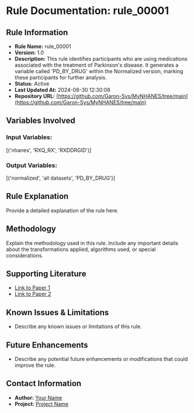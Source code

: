 # Rule Documentation: rule_00001

## Rule Information
- **Rule Name:** rule_00001
- **Version:** 1.0
- **Description:** This rule identifies participants who are using medications associated with the treatment of Parkinson's disease. It generates a variable called 'PD_BY_DRUG' within the Normalized version, marking these participants for further analysis.
- **Status:** Active
- **Last Updated At:** 2024-08-30 12:30:08
- **Repository URL:** [https://github.com/Garon-Sys/MyNHANES/tree/main](https://github.com/Garon-Sys/MyNHANES/tree/main)

## Variables Involved
### Input Variables:
[('nhanes', 'RXQ_RX', 'RXDDRGID')]

### Output Variables:
[('normalized', 'all datasets', 'PD_BY_DRUG')]

## Rule Explanation
Provide a detailed explanation of the rule here.

## Methodology
Explain the methodology used in this rule. Include any important details about the transformations applied, algorithms used, or special considerations.

## Supporting Literature
- [Link to Paper 1](https://example.com)
- [Link to Paper 2](https://example.com)

## Known Issues & Limitations
- Describe any known issues or limitations of this rule.

## Future Enhancements
- Describe any potential future enhancements or modifications that could improve the rule.

## Contact Information
- **Author:** [Your Name](mailto:your.email@example.com)
- **Project:** [Project Name](https://projecturl.com)